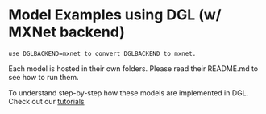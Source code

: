 # Model Examples using DGL (w/ MXNet backend)
```
use DGLBACKEND=mxnet to convert DGLBACKEND to mxnet.
```

Each model is hosted in their own folders. Please read their README.md to see how to
run them.

To understand step-by-step how these models are implemented in DGL. Check out our
[tutorials](https://docs.dgl.ai/tutorials/models/index.html)
